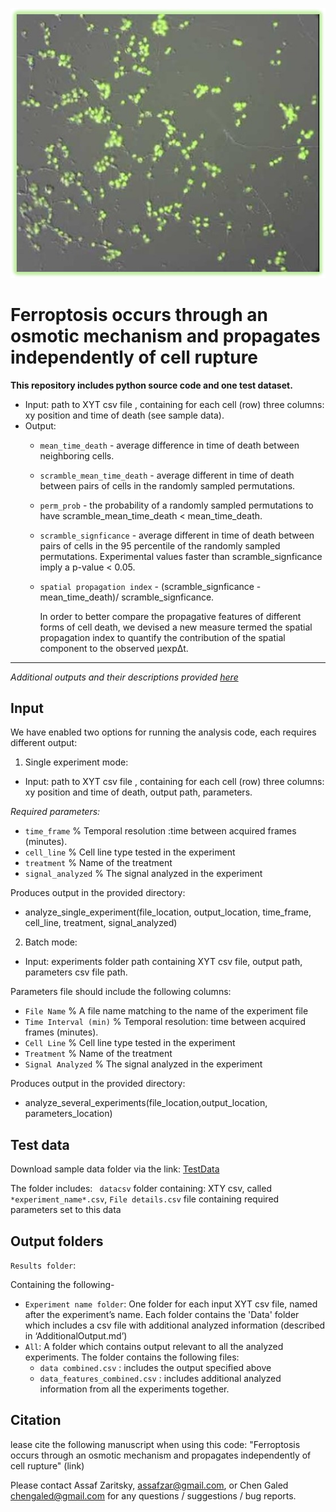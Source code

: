 ![](images/Picture1.jpg)


# Ferroptosis occurs through an osmotic mechanism and propagates independently of cell rupture

**This repository includes python source code and one test dataset.**

- Input: path to XYT csv file , containing for each cell (row) three columns: xy position and time of death (see sample data).
- Output: 
  * ```mean_time_death``` - average difference in time of death between neighboring cells. 
  * ```scramble_mean_time_death``` - average different in time of death between pairs of cells in the randomly sampled permutations.
  * ```perm_prob``` - the probability of a randomly sampled permutations to have scramble_mean_time_death < mean_time_death.
  * ```scramble_signficance``` - average different in time of death between pairs of cells in the 95 percentile of the randomly sampled permutations. Experimental values faster than scramble_signficance  imply a p-value < 0.05.
  * ```spatial propagation index``` - (scramble_signficance - mean_time_death)/ scramble_signficance.
  
    In order to better compare the propagative features of different forms of cell death, we devised a new measure termed the spatial   
    propagation index to quantify the contribution of the spatial component to the observed μexpΔt.
    
_____________________________________________________________________________________________________________________________________

*Additional outputs and their descriptions provided [here](https://github.com/assafZaritskyLab/CellDeathPropagation/blob/master/AdditionalOutput.md)*


Input
-------

We have enabled two options for running the analysis code, each requires different output:
1. Single experiment mode:
- Input: path to XYT csv file , containing for each cell (row) three columns: xy position and time of death, output path, parameters. 

*Required parameters:* 
  * ```time_frame``` % Temporal resolution :time between acquired frames (minutes).
  * ```cell_line``` % Cell line type tested in the experiment
  * ```treatment``` % Name of the treatment 
  * ```signal_analyzed``` % The signal analyzed in the experiment 
  
Produces output in the provided directory:
   
  * analyze_single_experiment(file_location, output_location, time_frame, cell_line, treatment, signal_analyzed)

2. Batch mode: 
- Input: experiments folder path containing XYT csv file, output path, parameters csv file path. 

Parameters file should include the following columns:
  * ```File Name``` % A file name matching to the name of the experiment file
  * ```Time Interval (min)``` % Temporal resolution:  time between acquired frames (minutes).
  * ```Cell Line``` % Cell line type tested in the experiment
  * ```Treatment``` % Name of the treatment 
  * ```Signal Analyzed``` % The signal analyzed in the experiment 
  
Produces output in the provided directory:
   
  * analyze_several_experiments(file_location,output_location, parameters_location)


Test data
------------

Download sample data folder via the link: [TestData](https://github.com/assafZaritskyLab/CellDeathPropagation/blob/master/sample_data.zip)

The folder includes: 
``` datacsv``` folder containing: XTY csv, called ```*experiment_name*.csv```, ```File details.csv``` file containing required parameters set to this data


Output folders
------------

```Results folder```: 

Containing the following-

- ```Experiment name folder```: One folder for each input XYT csv file, named after the experiment’s name. Each folder contains the 'Data' folder which includes a csv file with additional analyzed information (described in ‘AdditionalOutput.md’)
- ```All```: A folder which contains output relevant to all the analyzed experiments. The folder contains the following files:
   * ```data combined.csv``` :  includes the output specified above
   * ```data_features_combined.csv``` : includes additional analyzed information from all the experiments together.
   


Citation 
--------
lease cite the following manuscript when using this code: "Ferroptosis occurs through an osmotic mechanism and propagates independently of cell rupture" (link)

Please contact Assaf Zaritsky, assafzar@gmail.com, or Chen Galed chengaled@gmail.com for any questions / suggestions / bug reports.
